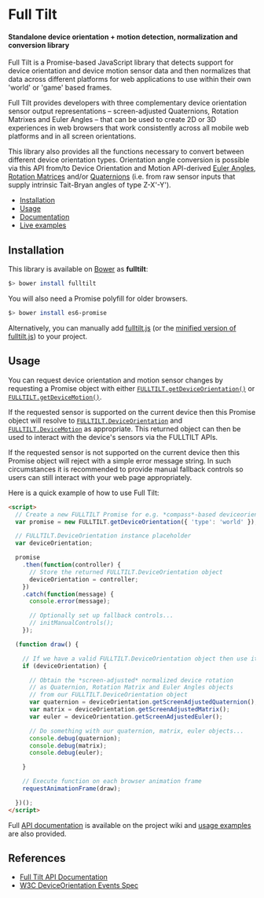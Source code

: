 Full Tilt
==========

#### Standalone device orientation + motion detection, normalization and conversion library ####

Full Tilt is a Promise-based JavaScript library that detects support for device orientation and device motion sensor data and then normalizes that data across different platforms for web applications to use within their own 'world' or 'game' based frames.

Full Tilt provides developers with three complementary device orientation sensor output representations – screen-adjusted Quaternions, Rotation Matrixes and Euler Angles – that can be used to create 2D or 3D experiences in web browsers that work consistently across all mobile web platforms and in all screen orientations.

This library also provides all the functions necessary to convert between different device orientation types. Orientation angle conversion is possible via this API from/to Device Orientation and Motion API-derived [Euler Angles](http://en.wikipedia.org/wiki/Euler_angles), [Rotation Matrices](http://en.wikipedia.org/wiki/Rotation_matrix) and/or [Quaternions](http://en.wikipedia.org/wiki/Quaternion) (i.e. from raw sensor inputs that supply intrinsic Tait-Bryan angles of type Z-X'-Y').

* [Installation](#installation)
* [Usage](#usage)
* [Documentation](https://github.com/richtr/Full-Tilt/wiki/Full-Tilt-API-Documentation)
* [Live examples](https://jbmoelker.github.io/Full-Tilt/examples/)

## Installation ##

This library is available on [Bower](http://bower.io/) as **fulltilt**:

```bash
$> bower install fulltilt
```

You will also need a Promise polyfill for older browsers.

```bash
$> bower install es6-promise
```

Alternatively, you can manually add [fulltilt.js](https://github.com/richtr/Full-Tilt/blob/master/dist/fulltilt.js) (or the [minified version of fulltilt.js](https://github.com/richtr/Full-Tilt/blob/master/dist/fulltilt.min.js)) to your project.

## Usage ##

You can request device orientation and motion sensor changes by requesting a Promise object with either [`FULLTILT.getDeviceOrientation()`](https://github.com/richtr/Full-Tilt/wiki/Full-Tilt-API-Documentation#fulltiltgetdeviceorientation--options--) or [`FULLTILT.getDeviceMotion()`](https://github.com/richtr/Full-Tilt/wiki/Full-Tilt-API-Documentation#fulltiltgetdevicemotion--options--).

If the requested sensor is supported on the current device then this Promise object will resolve to [`FULLTILT.DeviceOrientation`](https://github.com/richtr/Full-Tilt/wiki/Full-Tilt-API-Documentation#fulltiltdeviceorientation) and [`FULLTILT.DeviceMotion`](https://github.com/richtr/Full-Tilt/wiki/Full-Tilt-API-Documentation#fulltiltdevicemotion) as appropriate. This returned object can then be used to interact with the device's sensors via the FULLTILT APIs.

If the requested sensor is not supported on the current device then this Promise object will reject with a simple error message string. In such circumstances it is recommended to provide manual fallback controls so users can still interact with your web page appropriately.

Here is a quick example of how to use Full Tilt:

```html
<script>
  // Create a new FULLTILT Promise for e.g. *compass*-based deviceorientation data
  var promise = new FULLTILT.getDeviceOrientation({ 'type': 'world' });

  // FULLTILT.DeviceOrientation instance placeholder
  var deviceOrientation;

  promise
    .then(function(controller) {
      // Store the returned FULLTILT.DeviceOrientation object
      deviceOrientation = controller;
    })
    .catch(function(message) {
      console.error(message);

      // Optionally set up fallback controls...
      // initManualControls();
    });

  (function draw() {

    // If we have a valid FULLTILT.DeviceOrientation object then use it
    if (deviceOrientation) {

      // Obtain the *screen-adjusted* normalized device rotation
      // as Quaternion, Rotation Matrix and Euler Angles objects
      // from our FULLTILT.DeviceOrientation object
      var quaternion = deviceOrientation.getScreenAdjustedQuaternion();
      var matrix = deviceOrientation.getScreenAdjustedMatrix();
      var euler = deviceOrientation.getScreenAdjustedEuler();

      // Do something with our quaternion, matrix, euler objects...
      console.debug(quaternion);
      console.debug(matrix);
      console.debug(euler);

    }

    // Execute function on each browser animation frame
    requestAnimationFrame(draw);

  })();
</script>
```

Full [API documentation](https://github.com/richtr/Full-Tilt/wiki/Full-Tilt-API-Documentation) is available on the project wiki and [usage examples](https://jbmoelker.github.io/Full-Tilt/examples/) are also provided.

## References ##

* [Full Tilt API Documentation](https://github.com/richtr/Full-Tilt/wiki/Full-Tilt-API-Documentation)
* [W3C DeviceOrientation Events Spec](http://w3c.github.io/deviceorientation/spec-source-orientation.html)
